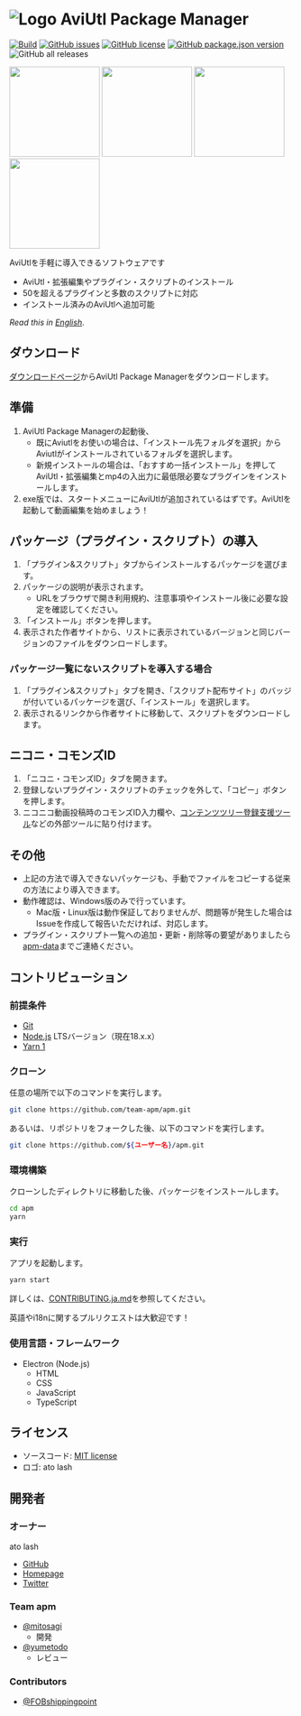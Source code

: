# ![Logo](./icon/apm32.png) AviUtl Package Manager

[![Build](https://github.com/team-apm/apm/actions/workflows/build.yml/badge.svg)](https://github.com/team-apm/apm/actions/workflows/build.yml)
[![GitHub issues](https://img.shields.io/github/issues/team-apm/apm)](https://github.com/team-apm/apm/issues)
[![GitHub license](https://img.shields.io/github/license/team-apm/apm)](https://github.com/team-apm/apm/blob/main/LICENSE)
[![GitHub package.json version](https://img.shields.io/github/package-json/v/team-apm/apm)](https://github.com/team-apm/apm/releases/latest)
![GitHub all releases](https://img.shields.io/github/downloads/team-apm/apm/total)

<p>
  <img src="./docs/images/tab1.png" width="160" />
  <img src="./docs/images/tab2.png" width="160" />
  <img src="./docs/images/tab1dark.png" width="160" />
  <img src="./docs/images/tab2dark.png" width="160" />
</p>

AviUtlを手軽に導入できるソフトウェアです

- AviUtl・拡張編集やプラグイン・スクリプトのインストール
- 50を超えるプラグインと多数のスクリプトに対応
- インストール済みのAviUtlへ追加可能

_Read this in [English](./README.en.md)_.

## ダウンロード

[ダウンロードページ](https://team-apm.github.io/apm/)からAviUtl Package Managerをダウンロードします。

## 準備

1. AviUtl Package Managerの起動後、
   - 既にAviutlをお使いの場合は、「インストール先フォルダを選択」からAviutlがインストールされているフォルダを選択します。
   - 新規インストールの場合は、「おすすめ一括インストール」を押してAviUtl・拡張編集とmp4の入出力に最低限必要なプラグインをインストールします。
2. exe版では、スタートメニューにAviUtlが追加されているはずです。AviUtlを起動して動画編集を始めましょう！

## パッケージ（プラグイン・スクリプト）の導入

1. 「プラグイン&スクリプト」タブからインストールするパッケージを選びます。
2. パッケージの説明が表示されます。
   - URLをブラウザで開き利用規約、注意事項やインストール後に必要な設定を確認してください。
3. 「インストール」ボタンを押します。
4. 表示された作者サイトから、リストに表示されているバージョンと同じバージョンのファイルをダウンロードします。

### パッケージ一覧にないスクリプトを導入する場合

1. 「プラグイン&スクリプト」タブを開き、「スクリプト配布サイト」のバッジが付いているパッケージを選び、「インストール」を選択します。
2. 表示されるリンクから作者サイトに移動して、スクリプトをダウンロードします。

## ニコニ・コモンズID

1. 「ニコニ・コモンズID」タブを開きます。
2. 登録しないプラグイン・スクリプトのチェックを外して、「コピー」ボタンを押します。
3. ニコニコ動画投稿時のコモンズID入力欄や、[コンテンツツリー登録支援ツール](https://textblog.minibird.jp/twitter/#contents-tree)などの外部ツールに貼り付けます。

## その他

- 上記の方法で導入できないパッケージも、手動でファイルをコピーする従来の方法により導入できます。
- 動作確認は、Windows版のみで行っています。
  - Mac版・Linux版は動作保証しておりませんが、問題等が発生した場合はIssueを作成して報告いただければ、対応します。
- プラグイン・スクリプト一覧への追加・更新・削除等の要望がありましたら[apm-data](https://github.com/team-apm/apm-data/issues)までご連絡ください。

## コントリビューション

### 前提条件

- [Git](https://git-scm.com/)
- [Node.js](https://nodejs.org/) LTSバージョン（現在18.x.x）
- [Yarn 1](https://classic.yarnpkg.com/)

### クローン

任意の場所で以下のコマンドを実行します。

```bash
git clone https://github.com/team-apm/apm.git
```

あるいは、リポジトリをフォークした後、以下のコマンドを実行します。

```bash
git clone https://github.com/${ユーザー名}/apm.git
```

### 環境構築

クローンしたディレクトリに移動した後、パッケージをインストールします。

```bash
cd apm
yarn
```

### 実行

アプリを起動します。

```bash
yarn start
```

詳しくは、[CONTRIBUTING.ja.md](./CONTRIBUTING.ja.md)を参照してください。

英語やi18nに関するプルリクエストは大歓迎です！

### 使用言語・フレームワーク

- Electron (Node.js)
  - HTML
  - CSS
  - JavaScript
  - TypeScript

## ライセンス

- ソースコード: [MIT license](./LICENSE)
- ロゴ: ato lash

## 開発者

### オーナー

ato lash

- [GitHub](https://github.com/hal-shu-sato)
- [Homepage](http://halshusato.starfree.jp/)
- [Twitter](https://twitter.com/hal_shu_sato)

### Team apm

- [@mitosagi](https://github.com/mitosagi)
  - 開発
- [@yumetodo](https://github.com/yumetodo)
  - レビュー

### Contributors

- [@FOBshippingpoint](https://github.com/FOBshippingpoint)
